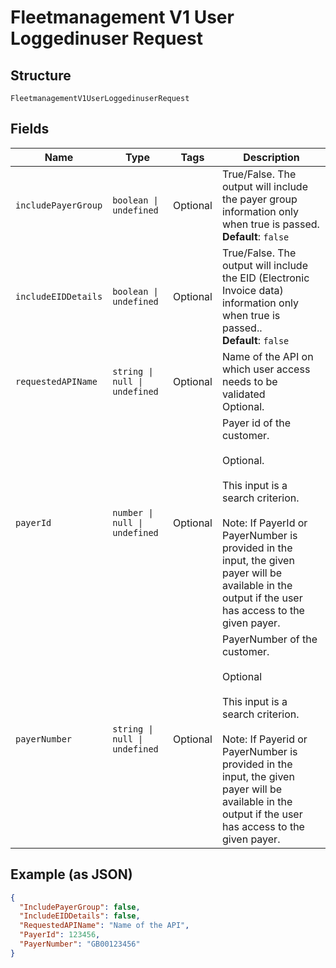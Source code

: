 
# Fleetmanagement V1 User Loggedinuser Request

## Structure

`FleetmanagementV1UserLoggedinuserRequest`

## Fields

| Name | Type | Tags | Description |
|  --- | --- | --- | --- |
| `includePayerGroup` | `boolean \| undefined` | Optional | True/False. The output will include the payer group information only when true is passed.<br>**Default**: `false` |
| `includeEIDDetails` | `boolean \| undefined` | Optional | True/False. The output will include the EID (Electronic Invoice data) information only when true is passed..<br>**Default**: `false` |
| `requestedAPIName` | `string \| null \| undefined` | Optional | Name of the API on which user access needs to be validated<br>Optional. |
| `payerId` | `number \| null \| undefined` | Optional | Payer id of the customer.</br><br>Optional.</br><br>This input is a search criterion.</br><br>Note: If PayerId or PayerNumber is provided in the input, the given payer will be available in the output if the user has access to the given payer. |
| `payerNumber` | `string \| null \| undefined` | Optional | PayerNumber of the customer.</br><br>Optional</br><br>This input is a search criterion.</br><br>Note: If Payerid or PayerNumber is provided in the input, the given payer will be available in the output if the user has access to the given payer. |

## Example (as JSON)

```json
{
  "IncludePayerGroup": false,
  "IncludeEIDDetails": false,
  "RequestedAPIName": "Name of the API",
  "PayerId": 123456,
  "PayerNumber": "GB00123456"
}
```

